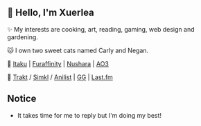 
:wave: Hello, I'm **Xuerlea**
--

✨ My interests are cooking, art, reading, gaming, web design and gardening.

🐱 I own two sweet cats named Carly and Negan.

🎨 [Itaku](https://itaku.ee/profile/xrleaart) | [Furaffinity](https://www.furaffinity.net/user/xrleaart/)
 | [Nushara](https://nushara.com/xuerleaart/) | [AO3](https://archiveofourown.org/users/XRLEAART/pseuds/XRLEAART)

🔗 [Trakt](https://trakt.tv/users/xuerlea) / [Simkl](https://simkl.com/5597562/) / [Anilist](https://anilist.co/user/Xuerlea/) | [GG](https://ggapp.io/Xuerlea)
| [Last.fm](https://www.last.fm/user/Xuerlea)

Notice
--
- It takes time for me to reply but I'm doing my best!
